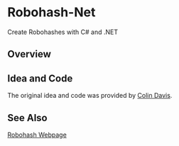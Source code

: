 # Robohash-Net

Create Robohashes with C# and .NET

## Overview

## Idea and Code

The original idea and code was provided by [Colin Davis][robohash-src].

## See Also

[Robohash Webpage][robohash]

[robohash]: http://robohash.org/
[robohash-src]: https://github.com/e1ven/Robohash

